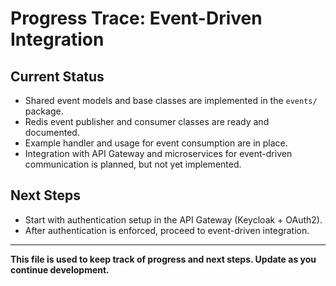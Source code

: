 # Progress Trace: Event-Driven Integration

## Current Status
- Shared event models and base classes are implemented in the `events/` package.
- Redis event publisher and consumer classes are ready and documented.
- Example handler and usage for event consumption are in place.
- Integration with API Gateway and microservices for event-driven communication is planned, but not yet implemented.

## Next Steps
- Start with authentication setup in the API Gateway (Keycloak + OAuth2).
- After authentication is enforced, proceed to event-driven integration.

---

**This file is used to keep track of progress and next steps. Update as you continue development.**
